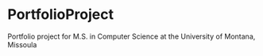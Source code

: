 # PortfolioProject
Portfolio project for M.S. in Computer Science at the University of Montana, Missoula

